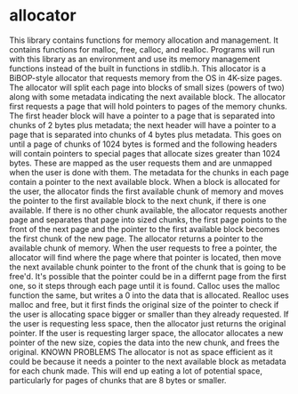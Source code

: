 # allocator

This library contains functions for memory allocation and management. It contains functions for malloc, free, calloc, and realloc.
Programs will run with this library as an environment and use its memory management functions instead of the built in functions in stdlib.h.
This allocator is a BiBOP-style allocator that requests memory from the OS in 4K-size pages. The allocator will split each page into blocks of small sizes (powers of two) along with some metadata indicating the next available block.
The allocator first requests a page that will hold pointers to pages of the memory chunks. The first header block will have a pointer to a page that is separated into chunks of 2 bytes plus metadata; the next header will have a pointer to a page that is separated into chunks of 4 bytes plus metadata. This goes on until a page of chunks of 1024 bytes is formed and the following headers will contain pointers to special pages that allocate sizes greater than 1024 bytes. These are mapped as the user requests them and are unmapped when the user is done with them.
The metadata for the chunks in each page contain a pointer to the next available block. When a block is allocated for the user, the allocator finds the first available chunk of memory and moves the pointer to the first available block to the next chunk, if there is one available. If there is no other chunk available, the allocator requests another page and separates that page into sized chunks, the first page points to the front of the next page and the pointer to the first available block becomes the first chunk of the new page. The allocator returns a pointer to the available chunk of memory.
When the user requests to free a pointer, the allocator will find where the page where that pointer is located, then move the next available chunk pointer to the front of the chunk that is going to be free'd. It's possible that the pointer could be in a differnt page from the first one, so it steps through each page until it is found.
Calloc uses the malloc function the same, but writes a 0 into the data that is allocated.
Realloc uses malloc and free, but it first finds the original size of the pointer to check if the user is allocating space bigger or smaller than they already requested. If the user is requesting less space, then the allocator just returns the original pointer. If the user is requesting larger space, the allocator allocates a new pointer of the new size, copies the data into the new chunk, and frees the original.
KNOWN PROBLEMS
The allocator is not as space efficient as it could be because it needs a pointer to the next available block as metadata for each chunk made. This will end up eating a lot of potential space, particularly for pages of chunks that are 8 bytes or smaller.

